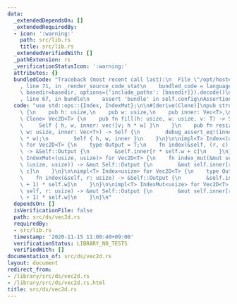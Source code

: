 ```yaml
---
data:
  _extendedDependsOn: []
  _extendedRequiredBy:
  - icon: ':warning:'
    path: src/lib.rs
    title: src/lib.rs
  _extendedVerifiedWith: []
  _pathExtension: rs
  _verificationStatusIcon: ':warning:'
  attributes: {}
  bundledCode: "Traceback (most recent call last):\n  File \"/opt/hostedtoolcache/Python/3.9.0/x64/lib/python3.9/site-packages/onlinejudge_verify/documentation/build.py\"\
    , line 71, in _render_source_code_stat\n    bundled_code = language.bundle(stat.path,\
    \ basedir=basedir, options={'include_paths': [basedir]}).decode()\n  File \"/opt/hostedtoolcache/Python/3.9.0/x64/lib/python3.9/site-packages/onlinejudge_verify/languages/user_defined.py\"\
    , line 67, in bundle\n    assert 'bundle' in self.config\nAssertionError\n"
  code: "use std::ops::{Index, IndexMut};\n\n#[derive(Clone)]\npub struct Vec2D<T>\
    \ {\n    pub h: usize,\n    pub w: usize,\n    pub inner: Vec<T>,\n}\n\nimpl<T:\
    \ Clone> Vec2D<T> {\n    pub fn fill(h: usize, w: usize, v: T) -> Self {\n   \
    \     Self { h, w, inner: vec![v; h * w] }\n    }\n    pub fn resize_from(h: usize,\
    \ w: usize, inner: Vec<T>) -> Self {\n        debug_assert_eq!(inner.len(), h\
    \ * w);\n        Self { h, w, inner }\n    }\n}\n\nimpl<T> Index<(usize, usize)>\
    \ for Vec2D<T> {\n    type Output = T;\n    fn index(&self, (r, c): (usize, usize))\
    \ -> &Self::Output {\n        &self.inner[r * self.w + c]\n    }\n}\n\nimpl<T>\
    \ IndexMut<(usize, usize)> for Vec2D<T> {\n    fn index_mut(&mut self, (r, c):\
    \ (usize, usize)) -> &mut Self::Output {\n        &mut self.inner[r * self.w +\
    \ c]\n    }\n}\n\nimpl<T> Index<usize> for Vec2D<T> {\n    type Output = [T];\n\
    \    fn index(&self, r: usize) -> &Self::Output {\n        &self.inner[r * self.w..(r\
    \ + 1) * self.w]\n    }\n}\n\nimpl<T> IndexMut<usize> for Vec2D<T> {\n    fn index_mut(&mut\
    \ self, r: usize) -> &mut Self::Output {\n        &mut self.inner[r * self.w..(r\
    \ + 1) * self.w]\n    }\n}\n"
  dependsOn: []
  isVerificationFile: false
  path: src/ds/vec2d.rs
  requiredBy:
  - src/lib.rs
  timestamp: '2020-11-15 11:00:40+09:00'
  verificationStatus: LIBRARY_NO_TESTS
  verifiedWith: []
documentation_of: src/ds/vec2d.rs
layout: document
redirect_from:
- /library/src/ds/vec2d.rs
- /library/src/ds/vec2d.rs.html
title: src/ds/vec2d.rs
---
```

